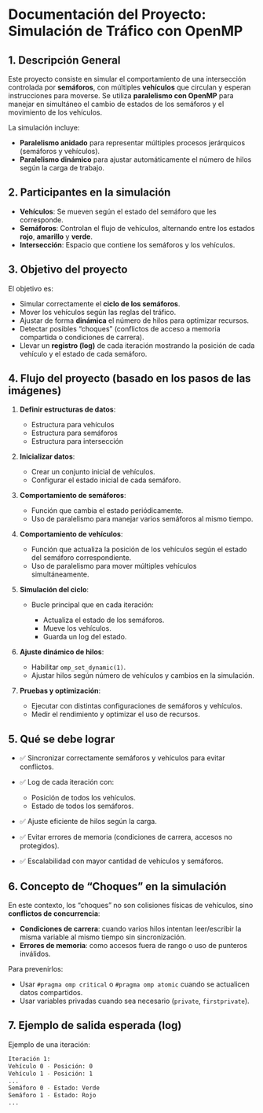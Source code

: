 # Documentación del Proyecto: Simulación de Tráfico con OpenMP

## 1. Descripción General

Este proyecto consiste en simular el comportamiento de una intersección controlada por **semáforos**, con múltiples **vehículos** que circulan y esperan instrucciones para moverse.
Se utiliza **paralelismo con OpenMP** para manejar en simultáneo el cambio de estados de los semáforos y el movimiento de los vehículos.

La simulación incluye:

- **Paralelismo anidado** para representar múltiples procesos jerárquicos (semáforos y vehículos).
- **Paralelismo dinámico** para ajustar automáticamente el número de hilos según la carga de trabajo.

## 2. Participantes en la simulación

- **Vehículos**: Se mueven según el estado del semáforo que les corresponde.
- **Semáforos**: Controlan el flujo de vehículos, alternando entre los estados **rojo**, **amarillo** y **verde**.
- **Intersección**: Espacio que contiene los semáforos y los vehículos.

## 3. Objetivo del proyecto

El objetivo es:

- Simular correctamente el **ciclo de los semáforos**.
- Mover los vehículos según las reglas del tráfico.
- Ajustar de forma **dinámica** el número de hilos para optimizar recursos.
- Detectar posibles “choques” (conflictos de acceso a memoria compartida o condiciones de carrera).
- Llevar un **registro (log)** de cada iteración mostrando la posición de cada vehículo y el estado de cada semáforo.

## 4. Flujo del proyecto (basado en los pasos de las imágenes)

1. **Definir estructuras de datos**:

   - Estructura para vehículos
   - Estructura para semáforos
   - Estructura para intersección

2. **Inicializar datos**:

   - Crear un conjunto inicial de vehículos.
   - Configurar el estado inicial de cada semáforo.

3. **Comportamiento de semáforos**:

   - Función que cambia el estado periódicamente.
   - Uso de paralelismo para manejar varios semáforos al mismo tiempo.

4. **Comportamiento de vehículos**:

   - Función que actualiza la posición de los vehículos según el estado del semáforo correspondiente.
   - Uso de paralelismo para mover múltiples vehículos simultáneamente.

5. **Simulación del ciclo**:

   - Bucle principal que en cada iteración:

     - Actualiza el estado de los semáforos.
     - Mueve los vehículos.
     - Guarda un log del estado.

6. **Ajuste dinámico de hilos**:

   - Habilitar `omp_set_dynamic(1)`.
   - Ajustar hilos según número de vehículos y cambios en la simulación.

7. **Pruebas y optimización**:

   - Ejecutar con distintas configuraciones de semáforos y vehículos.
   - Medir el rendimiento y optimizar el uso de recursos.

## 5. Qué se debe lograr

- ✅ Sincronizar correctamente semáforos y vehículos para evitar conflictos.
- ✅ Log de cada iteración con:

  - Posición de todos los vehículos.
  - Estado de todos los semáforos.
- ✅ Ajuste eficiente de hilos según la carga.
- ✅ Evitar errores de memoria (condiciones de carrera, accesos no protegidos).
- ✅ Escalabilidad con mayor cantidad de vehículos y semáforos.

## 6. Concepto de “Choques” en la simulación

En este contexto, los “choques” no son colisiones físicas de vehículos, sino **conflictos de concurrencia**:

- **Condiciones de carrera**: cuando varios hilos intentan leer/escribir la misma variable al mismo tiempo sin sincronización.
- **Errores de memoria**: como accesos fuera de rango o uso de punteros inválidos.

Para prevenirlos:

- Usar `#pragma omp critical` o `#pragma omp atomic` cuando se actualicen datos compartidos.
- Usar variables privadas cuando sea necesario (`private`, `firstprivate`).

## 7. Ejemplo de salida esperada (log)

Ejemplo de una iteración:

```bash
Iteración 1:
Vehículo 0 - Posición: 0
Vehículo 1 - Posición: 1
...
Semáforo 0 - Estado: Verde
Semáforo 1 - Estado: Rojo
...
```
